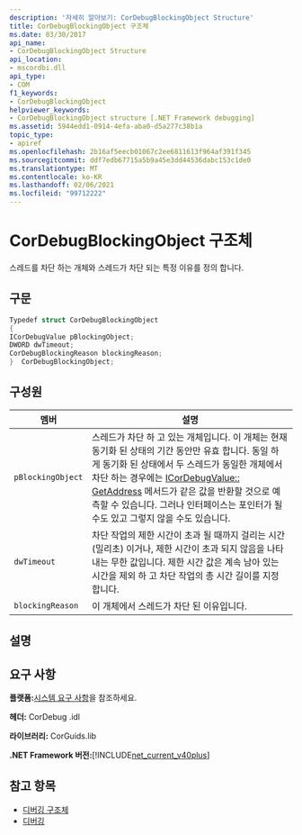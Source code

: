 ```yaml
---
description: '자세히 알아보기: CorDebugBlockingObject Structure'
title: CorDebugBlockingObject 구조체
ms.date: 03/30/2017
api_name:
- CorDebugBlockingObject Structure
api_location:
- mscordbi.dll
api_type:
- COM
f1_keywords:
- CorDebugBlockingObject
helpviewer_keywords:
- CorDebugBlockingObject structure [.NET Framework debugging]
ms.assetid: 5944edd1-0914-4efa-aba0-d5a277c38b1a
topic_type:
- apiref
ms.openlocfilehash: 2b16af5eecb01067c2ee6811613f964af391f345
ms.sourcegitcommit: ddf7edb67715a5b9a45e3dd44536dabc153c1de0
ms.translationtype: MT
ms.contentlocale: ko-KR
ms.lasthandoff: 02/06/2021
ms.locfileid: "99712222"
---
```

# <a name="cordebugblockingobject-structure"></a>CorDebugBlockingObject 구조체

스레드를 차단 하는 개체와 스레드가 차단 되는 특정 이유를 정의 합니다.  
  
## <a name="syntax"></a>구문  
  
```cpp  
Typedef struct CorDebugBlockingObject  
{  
ICorDebugValue pBlockingObject;  
DWORD dwTimeout;  
CorDebugBlockingReason blockingReason;  
}  CorDebugBlockingObject;  
```  
  
## <a name="members"></a>구성원  
  
|멤버|설명|  
|------------|-----------------|  
|`pBlockingObject`|스레드가 차단 하 고 있는 개체입니다. 이 개체는 현재 동기화 된 상태의 기간 동안만 유효 합니다. 동일 하 게 동기화 된 상태에서 두 스레드가 동일한 개체에서 차단 하는 경우에는 [ICorDebugValue:: GetAddress](icordebugvalue-getaddress-method.md) 메서드가 같은 값을 반환할 것으로 예측할 수 있습니다. 그러나 인터페이스는 포인터가 될 수도 있고 그렇지 않을 수도 있습니다.|  
|`dwTimeout`|차단 작업의 제한 시간이 초과 될 때까지 걸리는 시간 (밀리초) 이거나, 제한 시간이 초과 되지 않음을 나타내는 무한 값입니다. 제한 시간 값은 계속 남아 있는 시간을 제외 하 고 차단 작업의 총 시간 길이를 지정 합니다.|  
|`blockingReason`|이 개체에서 스레드가 차단 된 이유입니다.|  
  
## <a name="remarks"></a>설명  
  
## <a name="requirements"></a>요구 사항  

 **플랫폼:**[시스템 요구 사항](../../get-started/system-requirements.md)을 참조하세요.  
  
 **헤더:** CorDebug .idl  
  
 **라이브러리:** CorGuids.lib  
  
 **.NET Framework 버전:**[!INCLUDE[net_current_v40plus](../../../../includes/net-current-v40plus-md.md)]  
  
## <a name="see-also"></a>참고 항목

- [디버깅 구조체](debugging-structures.md)
- [디버깅](index.md)
